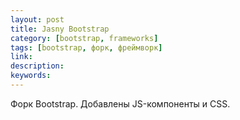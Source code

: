 ```yaml
---
layout: post
title: Jasny Bootstrap
category: [bootstrap, frameworks]
tags: [bootstrap, форк, фреймворк]
link:
description:
keywords:
---
```


<p>Форк Bootstrap. Добавлены JS-компоненты и CSS.</p>
